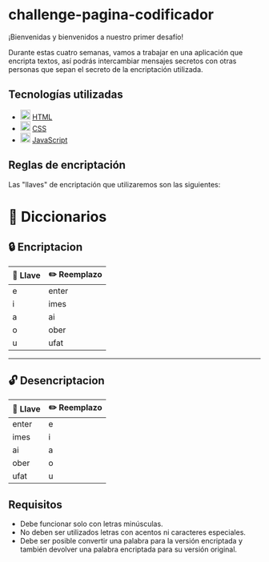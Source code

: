# challenge-pagina-codificador

¡Bienvenidas y bienvenidos a nuestro primer desafío!

Durante estas cuatro semanas, vamos a trabajar en una aplicación que encripta textos, así podrás intercambiar mensajes secretos con otras personas que sepan el secreto de la encriptación utilizada.

## Tecnologías utilizadas

- <img src="https://www.w3.org/html/logo/downloads/HTML5_Badge_512.png" alt="HTML5" width="20" height="20"/> [HTML](https://developer.mozilla.org/es/docs/Web/HTML)
- <img src="https://upload.wikimedia.org/wikipedia/commons/thumb/d/d5/CSS3_logo_and_wordmark.svg/800px-CSS3_logo_and_wordmark.svg.png" alt="CSS3" width="20" height="20"/> [CSS](https://developer.mozilla.org/es/docs/Web/CSS)
- <img src="https://cdn.iconscout.com/icon/free/png-512/javascript-24-1174950.png" alt="JavaScript" width="20" height="20"/> [JavaScript](https://developer.mozilla.org/es/docs/Web/JavaScript)


## Reglas de encriptación

Las "llaves" de encriptación que utilizaremos son las siguientes:

# 📒 Diccionarios
## 🔒 Encriptacion
| 🔑 Llave | ✏️ Reemplazo |
|-----------|-----------|
| e | enter |
| i | imes |
| a | ai |
| o | ober |
| u | ufat |

---

## 🔓 Desencriptacion
| 🔑 Llave | ✏️ Reemplazo |
|-----------|-----------|
| enter | e |
| imes | i |
| ai | a |
| ober | o |
| ufat | u |

## Requisitos

- Debe funcionar solo con letras minúsculas.
- No deben ser utilizados letras con acentos ni caracteres especiales.
- Debe ser posible convertir una palabra para la versión encriptada y también devolver una palabra encriptada para su versión original.